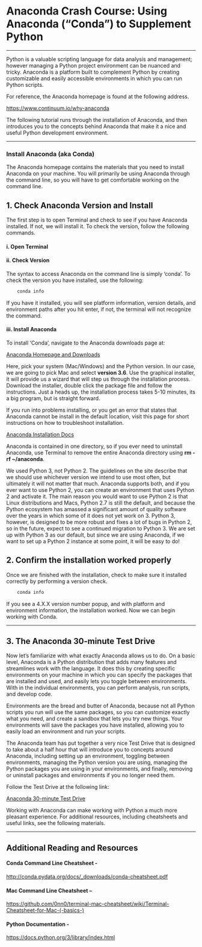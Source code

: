 
# Anaconda Crash Course: Using Anaconda (“Conda”) to Supplement Python

***

Python is a valuable scripting language for data analysis and management; however managing a Python project environment can be nuanced and tricky. Anaconda is a platform built to complement Python by creating customizable and easily accessible environments in which you can run Python scripts. 

For reference, the Anaconda homepage is found at the following address.

https://www.continuum.io/why-anaconda

The following tutorial runs through the installation of Anaconda, and then introduces you to the concepts behind Anaconda that make it a nice and useful Python development environment.

***

### Install Anaconda (aka Conda)

The Anaconda homepage contains the materials that you need to install Anaconda on your machine. You will primarily be using Anaconda through the command line, so you will have to get comfortable working on the command line. 

## 1. Check Anaconda Version and Install

The first step is to open Terminal and check to see if you have Anaconda installed. If not, we will install it. To check the version, follow the following commands.

#### i. Open Terminal
#### ii. Check Version

The syntax to access Anaconda on the command line is simply ‘conda’. To check the version you have installed, use the following:

```sh
	conda info
```

If you have it installed, you will see platform information, version details, and environment paths after you hit enter, if not, the terminal will not recognize the command.


#### iii. Install Anaconda

To install ‘Conda’, navigate to the Anaconda downloads page at:

[Anaconda Homepage and Downloads](https://www.continuum.io/downloads)

Here, pick your system (Mac/Windows) and the Python version. In our case, we are going to pick Mac and select **version 3.6**. Use the graphical installer, it will provide us a wizard that will step us through the installation process.  Download the installer, double click the package file and follow the instructions. Just a heads up, the installation process takes 5-10 minutes, its a big program, but is straight forward.

If you run into problems installing, or you get an error that states that Anaconda cannot be install in the default location, visit this page for short instructions on how to troubleshoot installation.

[Anaconda Installation Docs](http://docs.continuum.io/anaconda/install#anaconda-install)

Anaconda is contained in one directory, so if you ever need to uninstall Anaconda, use Terminal to remove the entire Anaconda directory using **rm -rf ~/anaconda**.

We used Python 3, not Python 2. The guidelines on the site describe that we should use whichever version we intend to use most often, but ultimately it will not matter that much. Anaconda supports both, and if you ever want to use Python 2, you can create an environment that uses Python 2 and activate it. The main reason you would want to use Python 2 is that Linux distributions and Macs, Python 2.7 is still the default, and because the Python ecosystem has amassed a significant amount of quality software over the years in which some of it does not yet work on 3. Python 3, however, is designed to be more robust and fixes a lot of bugs in Python 2, so in the future, expect to see a continued migration to Python 3. We are set up with Python 3 as our default, but since we are using Anaconda, if we want to set up a Python 2 instance at some point, it will be easy to do!

## 2. Confirm the installation worked properly

Once we are finished with the installation, check to make sure it installed correctly by performing a version check.

```sh
	conda info
```

If you see a 4.X.X version number popup, and with platform and environment information, the installation worked. Now we can begin working with Conda.

***

## 3. The Anaconda 30-minute Test Drive

Now let’s familiarize with what exactly Anaconda allows us to do. On a basic level, Anaconda is a Python distribution that adds many features and streamlines work with the language. It does this by creating specific environments on your machine in which you can specify the packages that are installed and used, and easily lets you toggle between environments. With in the individual environments, you can perform analysis, run scripts, and develop code.

Environments are the bread and butter of Anaconda, because not all Python scripts you run will use the same packages, so you can customize exactly what you need, and create a sandbox that lets you try new things. Your environments will save the packages you have installed, allowing you to easily load an environment and run your scripts.

The Anaconda team has put together a very nice Test Drive that is designed to take about a half hour that will introduce you to concepts around Anaconda, including setting up an environment, toggling between environments, managing the Python version you are using, managing the Python packages you are using in your environments, and finally, removing or uninstall packages and environments if you no longer need them.

Follow the Test Drive at the following link:

[Anaconda 30-minute Test Drive](http://conda.pydata.org/docs/test-drive.html)

Working with Anaconda can make working with Python a much more pleasant experience. For additional resources, including cheatsheets and useful links, see the following materials.

***

## Additional Reading and Resources

#### Conda Command Line Cheatsheet -
http://conda.pydata.org/docs/_downloads/conda-cheatsheet.pdf

#### Mac Command Line Cheatsheet –
https://github.com/0nn0/terminal-mac-cheatsheet/wiki/Terminal-Cheatsheet-for-Mac-(-basics-)

#### Python Documentation -
https://docs.python.org/3/library/index.html
